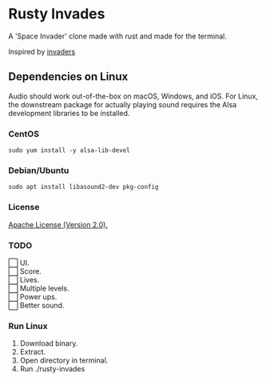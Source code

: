 # Rusty Invades

A 'Space Invader' clone made with rust and made for the terminal.

Inspired by [invaders](https://github.com/CleanCut/invaders)

## Dependencies on Linux

Audio should work out-of-the-box on macOS, Windows, and iOS. For Linux, the downstream package for actually playing
sound requires the Alsa development libraries to be installed.

### CentOS

```shell
sudo yum install -y alsa-lib-devel
```

### Debian/Ubuntu

```shell
sudo apt install libasound2-dev pkg-config
```

### License

[ Apache License (Version 2.0).](https://github.com/NicolasSabba/rusty-invades/blob/main/LICENSE)

### TODO

⬜ UI.  
⬜ Score.  
⬜ Lives.  
⬜ Multiple levels.  
⬜ Power ups.  
⬜ Better sound.

### Run Linux

1. Download binary.
2. Extract.
3. Open directory in terminal.
4. Run ./rusty-invades
